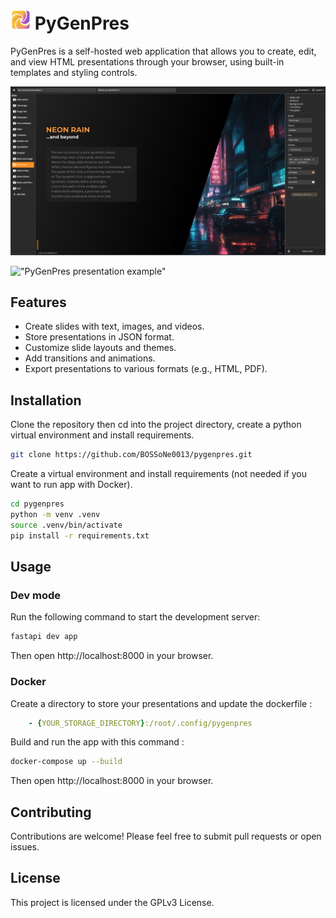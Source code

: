 # <img src="app_icon.png" width="32" height="32" alt="PyGenPres"> PyGenPres
PyGenPres is a self-hosted web application that allows you to create, edit, and view HTML presentations through your 
browser, using built-in templates and styling controls.

<img src="screenshot.png" width="640" alt="PyGenPres">


!["PyGenPres presentation example"](pygenpres.webp)

## Features
*   Create slides with text, images, and videos.
*   Store presentations in JSON format.
*   Customize slide layouts and themes.
*   Add transitions and animations.
*   Export presentations to various formats (e.g., HTML, PDF).

## Installation
Clone the repository then cd into the project directory, create a python virtual environment and install requirements.
``` bash
git clone https://github.com/BOSSoNe0013/pygenpres.git
```
Create a virtual environment and install requirements (not needed if you want to run app with Docker).
``` bash
cd pygenpres
python -m venv .venv
source .venv/bin/activate
pip install -r requirements.txt
```

## Usage
### Dev mode
Run the following command to start the development server:
```bash
fastapi dev app
```
Then open http://localhost:8000 in your browser.

### Docker
Create a directory to store your presentations and update the dockerfile :
``` yaml
    - {YOUR_STORAGE_DIRECTORY}:/root/.config/pygenpres
```

Build and run the app with this command :
``` bash
docker-compose up --build
```
Then open http://localhost:8000 in your browser.

## Contributing
Contributions are welcome! Please feel free to submit pull requests or open issues.

## License
This project is licensed under the GPLv3 License.
